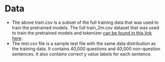 # Data
* The above train.csv is a subset of the full training data that was used to train the pretrained models. The full train_2m.csv dataset that was used to train the pretrained models and tokenizer [can be found in this link here](https://storage.googleapis.com/question_nonquestion_classifier/cloud%20files/train_2m.csv).
* The test.csv file is a sample test file with the same data distribution as the training data. It contains 40,000 questions and 40,000 non-question sentences. It also contains correct y value labels for each sentence.
